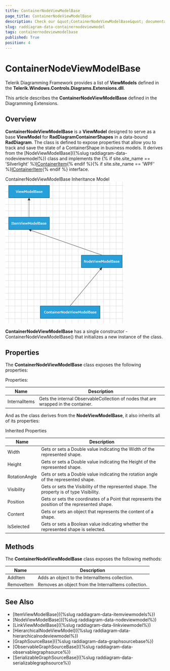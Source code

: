 ```yaml
---
title: ContainerNodeViewModelBase
page_title: ContainerNodeViewModelBase
description: Check our &quot;ContainerNodeViewModelBase&quot; documentation article for the RadDiagram {{ site.framework_name }} control.
slug: raddiagram-data-containernodeviewmodel
tags: containernodeviewmodelbase
published: True
position: 4
---
```


# ContainerNodeViewModelBase

Telerik Diagramming Framework provides a list of __ViewModels__ defined in the __Telerik.Windows.Controls.Diagrams.Extensions.dll__.	  

This article describes the __ContainerNodeViewModelBase__ defined in the Diagramming Extensions.  

## Overview

__ContainerNodeViewModelBase__ is a __ViewModel__ designed to serve as a base __ViewModel__ for __RadDiagramContainerShapes__ in a data-bound __RadDiagram__. The class is defined to expose properties that allow you to track and save the state of a ContainerShape in business models. It derives from the  [NodeViewModelBase]({%slug raddiagram-data-nodeviewmodel%}) class and implements the {% if site.site_name == 'Silverlight' %}[IContainerItem](http://www.telerik.com/help/silverlight/t_telerik_windows_diagrams_core_icontaineritem.html){% endif %}{% if site.site_name == 'WPF' %}[IContainerItem](http://www.telerik.com/help/wpf/t_telerik_windows_diagrams_core_icontaineritem.html){% endif %} interface.

ContainerNodeViewModelBase Inheritance Model
![raddiagram-data-containernodeviewmodel](images/raddiagram-data-containernodeviewmodel.png)

__ContainerNodeViewModelBase__ has a single constructor - ContainerNodeViewModelBase() that initializes a new instance of the class.		

## Properties

The __ContainerNodeViewModelBase__ class exposes the following properties:
		
Properties:

|Name|Description|
|----|-----------|
|InternalItems|Gets the internal ObservableCollection of nodes that are wrapped in the container.|

And as the class derives from the __NodeViewModelBase__, it also inherits all of its properties:
		
Inherited Properties

|Name|Description|
|----|-----------|
|Width|Gets or sets a Double value indicating the Width of the represented shape.|
|Height|Gets or sets a Double value indicating the Height of the represented shape.|
|RotationAngle|Gets or sets a Double value indicating the rotation angle of the represented shape.|
|Visibility|Gets or sets the Visibility of the represented shape. The property is of type Visibility.|
|Position|Gets or sets the coordinates of a Point that represents the position of the represented shape.|
|Content|Gets or sets an object that represents the content of a shape.|
|IsSelected|Gets or sets a Boolean value indicating whether the represented shape is selected.|

## Methods

The __ContainerNodeViewModelBase__ class exposes the following methods:
		  
|Name|Description|
|----|-----------|
|AddItem|Adds an object to the InternalItems collection.|
|RemoveItem|Removes an object from the InternalItems collection.|

## See Also
 * [ItemViewModelBase]({%slug raddiagram-data-itemviewmodels%})
 * [NodeViewModelBase]({%slug raddiagram-data-nodeviewmodel%})
 * [LinkViewModelBase]({%slug raddiagram-data-linkviewmodel%})
 * [HierarchicalNodeViewModel]({%slug raddiagram-data-hierarchicalnodeviewmodel%})
 * [GraphSourceBase]({%slug raddiagram-data-graphsourcebase%})
 * [ObservableGraphSourceBase]({%slug raddiagram-data-observablegraphsource%})
 * [SerializableGraphSourceBase]({%slug raddiagram-data-serializablegraphsource%})